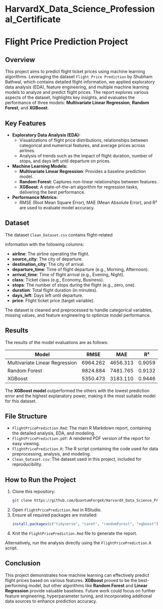 # HarvardX_Data_Science_Professional_Certificate

# Flight Price Prediction Project

## Overview
This project aims to predict flight ticket prices using machine learning algorithms. Leveraging the dataset `Flight Price Prediction` by Shubham Bathwal, which contains detailed flight information, we applied exploratory data analysis (EDA), feature engineering, and multiple machine learning models to analyze and predict flight prices. The report explores various aspects of the dataset, highlights key insights, and evaluates the performance of three models: **Multivariate Linear Regression**, **Random Forest**, and **XGBoost**.

## Key Features
- **Exploratory Data Analysis (EDA):**
  - Visualizations of flight price distributions, relationships between categorical and numerical features, and average prices across airlines.
  - Analysis of trends such as the impact of flight duration, number of stops, and days left until departure on prices.
- **Machine Learning Models:**
  - **Multivariate Linear Regression**: Provides a baseline prediction model.
  - **Random Forest**: Captures non-linear relationships between features.
  - **XGBoost**: A state-of-the-art algorithm for regression tasks, delivering the best performance.
- **Performance Metrics:**
  - RMSE (Root Mean Square Error), MAE (Mean Absolute Error), and R² are used to evaluate model accuracy.

## Dataset
The dataset `Clean_Dataset.csv` contains flight-related

information with the following columns:

- **airline**: The airline operating the flight.
- **source_city**: The city of departure.
- **destination_city**: The city of arrival.
- **departure_time**: Time of flight departure (e.g., Morning, Afternoon).
- **arrival_time**: Time of flight arrival (e.g., Evening, Night).
- **class**: Ticket class (e.g., Economy, Business).
- **stops**: The number of stops during the flight (e.g., zero, one).
- **duration**: Total flight duration (in minutes).
- **days_left**: Days left until departure.
- **price**: Flight ticket price (target variable).

The dataset is cleaned and preprocessed to handle categorical variables, missing values, and feature engineering to optimize model performance.

## Results
The results of the model evaluations are as follows:

| Model                          | RMSE     | MAE      | R²       |
|--------------------------------|----------|----------|----------|
| Multivariate Linear Regression | 6964.262 | 4656.313 | 0.9059   |
| Random Forest                  | 9824.884 | 7481.765 | 0.9132   |
| XGBoost                        | 5350.473 | 3183.110 | 0.9446   |

The **XGBoost model** outperformed the others with the lowest prediction error and the highest explanatory power, making it the most suitable model for this dataset.

## File Structure
- `FlightPricePrediction.Rmd`: The main R Markdown report, containing the detailed analysis, EDA, and modeling.
- `FlightPricePrediction.pdf`: A rendered PDF version of the report for easy viewing.
- `FlightPricePrediction.R`: The R script containing the code used for data preprocessing, analysis, and modeling.
- `Clean_Dataset.csv`: The dataset used in this project, included for reproducibility.

## How to Run the Project
1. Clone this repository:
   ```bash
   git clone https://github.com/QuantumForgeX/HarvardX_Data_Science_Professional_Certificate.git
   ```
2. Open `FlightPricePrediction.Rmd` in RStudio.
3. Ensure all required packages are installed:
   ```R
   install.packages(c("tidyverse", "caret", "randomForest", "xgboost"))
   ```
4. Knit the `FlightPricePrediction.Rmd` file to generate the report.

Alternatively, run the analysis directly using the `FlightPricePrediction.R` script.

## Conclusion
This project demonstrates how machine learning can effectively predict flight prices based on various features. **XGBoost** proved to be the best-performing model, but other algorithms like **Random Forest** and **Linear Regression** provide valuable baselines. Future work could focus on further feature engineering, hyperparameter tuning, and incorporating additional data sources to enhance prediction accuracy.
